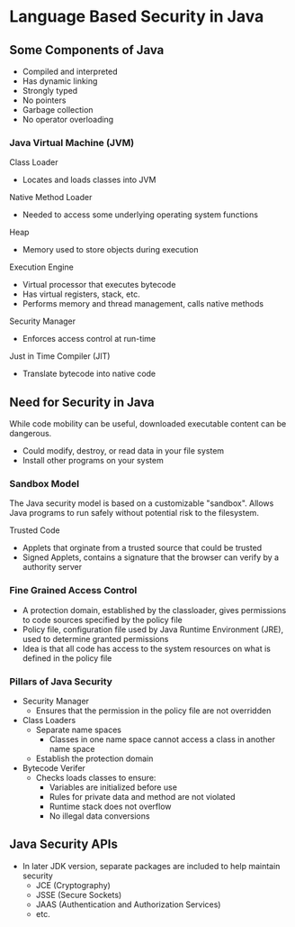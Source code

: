 # Language Based Security in Java

## Some Components of Java
- Compiled and interpreted
- Has dynamic linking
- Strongly typed
- No pointers
- Garbage collection
- No operator overloading

### Java Virtual Machine (JVM)
Class Loader
- Locates and loads classes into JVM

Native Method Loader
- Needed to access some underlying operating system functions

Heap
- Memory used to store objects during execution

Execution Engine
- Virtual processor that executes bytecode
- Has virtual registers, stack, etc.
- Performs memory and thread management, calls native methods

Security Manager
- Enforces access control at run-time

Just in Time Compiler (JIT)
- Translate bytecode into native code

## Need for Security in Java
While code mobility can be useful, downloaded executable content can be dangerous.

- Could modify, destroy, or read data in your file system
- Install other programs on your system

### Sandbox Model
The Java security model is based on a customizable "sandbox". Allows Java programs to run safely without potential risk to the filesystem.

Trusted Code
- Applets that orginate from a trusted source that could be trusted
- Signed Applets, contains a signature that the browser can verify by a authority server

### Fine Grained Access Control
- A protection domain, established by the classloader, gives permissions to code sources specified by the policy file
- Policy file, configuration file used by Java Runtime Environment (JRE), used to determine granted permissions
- Idea is that all code has access to the system resources on what is defined in the policy file

### Pillars of Java Security
- Security Manager
    - Ensures that the permission in the policy file are not overridden
- Class Loaders
    - Separate name spaces
        - Classes in one name space cannot access a class in another name space
    - Establish the protection domain
- Bytecode Verifer
    - Checks loads classes to ensure:
        - Variables are initialized before use
        - Rules for private data and method are not violated
        - Runtime stack does not overflow
        - No illegal data conversions

## Java Security APIs
- In later JDK version, separate packages are included to help maintain security
    - JCE (Cryptography)
    - JSSE (Secure Sockets)
    - JAAS (Authentication and Authorization Services)
    - etc.
